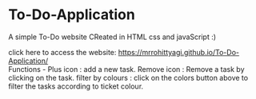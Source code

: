 # To-Do-Application
A simple To-Do website CReated in HTML css and javaScript :)

click here to access the website: https://mrrohittyagi.github.io/To-Do-Application/                                                                                      
Functions - 
Plus icon : add a new task.
Remove icon : Remove a task by clicking on the task.
filter by colours : click on the colors button above to filter the tasks according to  ticket colour.


